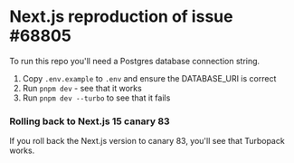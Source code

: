 # Next.js reproduction of issue #68805

To run this repo you'll need a Postgres database connection string.

1. Copy `.env.example` to `.env` and ensure the DATABASE_URI is correct
1. Run `pnpm dev` - see that it works
1. Run `pnpm dev --turbo` to see that it fails

### Rolling back to Next.js 15 canary 83

If you roll back the Next.js version to canary 83, you'll see that Turbopack works.
